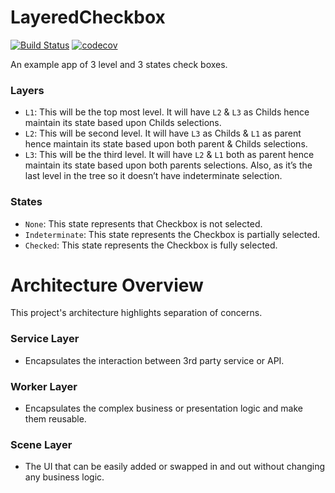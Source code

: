 # LayeredCheckbox
[![Build Status](https://travis-ci.com/justinetabin/layered-checkbox-ios.svg?branch=master)](https://travis-ci.com/justinetabin/layered-checkbox-ios)
[![codecov](https://codecov.io/gh/justinetabin/layered-checkbox-ios/branch/master/graph/badge.svg)](https://codecov.io/gh/justinetabin/layered-checkbox-ios)

An example app of 3 level and 3 states check boxes.

### Layers
- `L1`: This will be the top most level. It will have `L2` & `L3` as Childs hence maintain its state based upon Childs selections. 
- `L2`: This will be second level. It will have `L3` as Childs & `L1` as parent hence maintain its state based upon both parent & Childs selections. 
- `L3`: This will be the third level. It will have `L2` & `L1` both as parent hence maintain its state based upon both parents selections. Also, as it’s the last level in the tree so it doesn’t have indeterminate selection. 

### States
- `None`: This state represents that Checkbox is not selected.
- `Indeterminate`: This state represents the Checkbox is partially selected. 
- `Checked`: This state represents the Checkbox is fully selected. 

# Architecture Overview
This project's architecture highlights separation of concerns.

### Service Layer
- Encapsulates the interaction between 3rd party service or API.

### Worker Layer
- Encapsulates the complex business or presentation logic and make them reusable.

### Scene Layer
- The UI that can be easily added or swapped in and out without changing any business logic.
